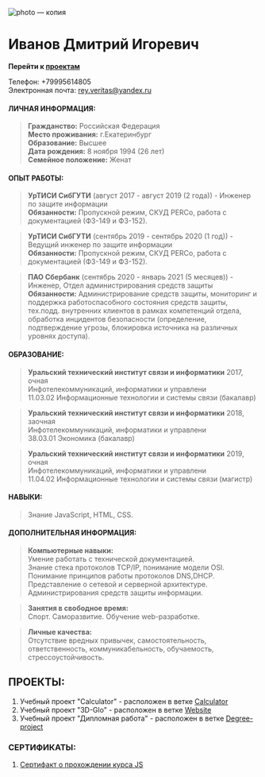 ![photo — копия](https://user-images.githubusercontent.com/51052680/113975235-a2c07d00-9858-11eb-96b8-9c105cc09054.jpg)
# Иванов Дмитрий Игоревич

**Перейти к [проектам](#проекты)**

Телефон: +79995614805 <br>
Электронная почта: rey.veritas@yandex.ru


#### ЛИЧНАЯ ИНФОРМАЦИЯ:
>  **Гражданство:** Российская Федерация <br>
>  **Место проживания:** г.Екатеринбург <br>
>  **Образование:** Высшее <br>
>  **Дата рождения:** 8 ноября 1994 (26 лет) <br>
>  **Семейное положение:** Женат


#### ОПЫТ РАБОТЫ:
> **УрТИСИ СибГУТИ** (август 2017 - август 2019 (2 года)) - Инженер по защите информации <br>
**Обязанности:** Пропускной режим, СКУД PERCo, работа с документацией (ФЗ-149 и ФЗ-152).

> **УрТИСИ СибГУТИ** (сентябрь 2019 - сентябрь 2020 (1 год)) - Ведущий инженер по защите информации <br>
**Обязанности:** Пропускной режим, СКУД PERCo, работа с документацией (ФЗ-149 и ФЗ-152).

> **ПАО Сбербанк** (сентябрь 2020 - январь 2021 (5 месяцев)) - Инженер, Отдел администрирования средств защиты <br>
**Обязанности:** Администрирование средств защиты, мониторинг и поддержка работоспасобного состояния средств защиты, тех.подд. внутренних клиентов в рамках компетенций отдела, обработка инцидентов безопасности (определение, подтверждение угрозы, блокировка источника на различных уровнях доступа).


#### ОБРАЗОВАНИЕ:
> **Уральский технический институт связи и информатики** 2017, очная <br>
Инфотелекоммуникаций, информатики и управлени <br>
11.03.02 Информационные технологии и системы связи (бакалавр)

> **Уральский технический институт связи и информатики** 2018, заочная <br>
Инфотелекоммуникаций, информатики и управлени <br>
38.03.01 Экономика (бакалавр)

> **Уральский технический институт связи и информатики** 2019, очная <br>
Инфотелекоммуникаций, информатики и управлени <br>
11.04.02 Информационные технологии и системы связи (магистр)


#### НАВЫКИ:
> Знание JavaScript, HTML, CSS.<br>


#### ДОПОЛНИТЕЛЬНАЯ ИНФОРМАЦИЯ:
> **Компьютерные навыки:** <br>
Умение работать с технической документацией.<br>
Знание стека протоколов TCP/IP, понимание модели OSI.<br>
Понимание принципов работы протоколов DNS,DHCP.<br>
Представление о сетевой и серверной архитектуре.<br>
Администрирования средств защиты информации.

> **Занятия в свободное время:** <br>
Спорт. Саморазвитие. Обучение web-разработке.

> **Личные качества:** <br>
Отсутствие вредных привычек, самостоятельность, ответственность, коммуникабельность, обучаемость, стрессоустойчивость.


## ПРОЕКТЫ:
1. Учебный проект "Calculator" - расположен в ветке [Calculator](https://github.com/reying/myResume/tree/Calculator)
2. Учебный проект "3D-Glo" - расположен в ветке [Website](https://github.com/reying/myResume/tree/Website)
3. Учебный проект "Дипломная работа" - расположен в ветке [Degree-project](https://github.com/reying/myResume/tree/Degree-project)

### СЕРТИФИКАТЫ:
1. [Сертифакт о прохождении курса JS](https://drive.google.com/file/d/1Zmuixsqzzf0Ml-x0sv0mbxnsy8B7HJFq/view?usp=sharing)
